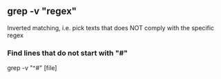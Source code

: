 ## grep -v "regex"
Inverted matching, i.e. pick texts that does NOT comply with the specific regex

### Find lines that do not start with "#"
grep -v "^#" [file]

